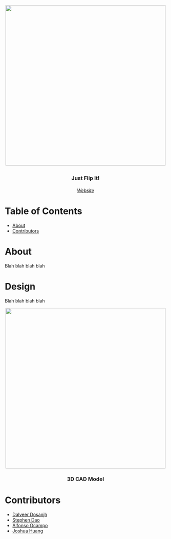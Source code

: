 <p align="center">
  <a href="https://github.com/dal-dos/FlipClock">
  <img width="500px" src="https://user-images.githubusercontent.com/32851308/218961523-c56bfb5d-a995-4a45-8840-6860795b82d2.png" align="center"/>
  </a>
  <h2></h2>
 <h3 align="center">Just Flip It!</h3>
 <h6 align="center"><a href="https://github.com/dal-dos/Flip-Clock#readme">Website</a></h6>
</p>


# Table of Contents
-   [About](#about)
-   [Contributors](#contributors)

# About

Blah blah blah blah

# Design

Blah blah blah blah

<p align="center">
  <a href="https://github.com/dal-dos/FlipClock">
  <img width="500px" src="https://user-images.githubusercontent.com/32851308/225766989-677715d3-f36a-44f9-86e7-6e40965920e2.png" align="center"/>
  </a>
 <h3 align="center">3D CAD Model</h3>
</p>



# Contributors
- [Dalveer Dosanjh](https://github.com/dal-dos)
- [Stephen Dao](https://github.com/pingoyes)
- [Alfonso Ocampo](https://github.com/alfonsoocampo)
- [Joshua Huang](https://github.com/dal-dos/FlipClock)
